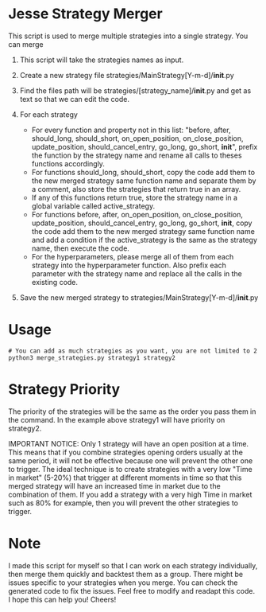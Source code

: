 # Jesse Strategy Merger
This script is used to merge multiple strategies into a single strategy. You can merge 

1) This script will take the strategies names as input.
2) Create a new strategy file strategies/MainStrategy[Y-m-d]/__init__.py
3) Find the files path will be strategies/[strategy_name]/__init__.py and get as text so that we can edit the code.

4) For each strategy
    - For every function and property not in this list: "before, after, should_long, should_short, on_open_position, on_close_position, update_position, should_cancel_entry, go_long, go_short, __init__", prefix the function by the strategy name and rename all calls to theses functions accordingly.
    - For functions should_long, should_short, copy the code add them to the new merged strategy same function name and separate them by a comment, also store the strategies that return true in an array.
    - If any of this functions return true, store the strategy name in a global variable called active_strategy.
    - For functions before, after, on_open_position, on_close_position, update_position, should_cancel_entry, go_long, go_short, __init__, copy the code add them to the new merged strategy same function name and add a condition if the active_strategy is the same as the strategy name, then execute the code.
    - For the hyperparameters, please merge all of them from each strategy into the hyperparameter function. Also prefix each parameter with the strategy name and replace all the calls in the existing code.

6) Save the new merged strategy to strategies/MainStrategy[Y-m-d]/__init__.py

# Usage
```
# You can add as much strategies as you want, you are not limited to 2
python3 merge_strategies.py strategy1 strategy2 
```

# Strategy Priority
The priority of the strategies will be the same as the order you pass them in the command. In the example above strategy1 will have priority on strategy2. 

IMPORTANT NOTICE: Only 1 strategy will have an open position at a time. This means that if you combine strategies opening orders usually at the same period, it will not be effective because one will prevent the other one to trigger. The ideal technique is to create strategies with a very low "Time in market" (5-20%) that trigger at different moments in time so that this merged strategy will have an increased time in market due to the combination of them. If you add a strategy with a very high Time in market such as 80% for example, then you will prevent the other strategies to trigger.

# Note
I made this script for myself so that I can work on each strategy individually, then merge them quickly and backtest them as a group. There might be issues specific to your strategies when you merge. You can check the generated code to fix the issues. Feel free to modify and readapt this code. I hope this can help you! Cheers!
